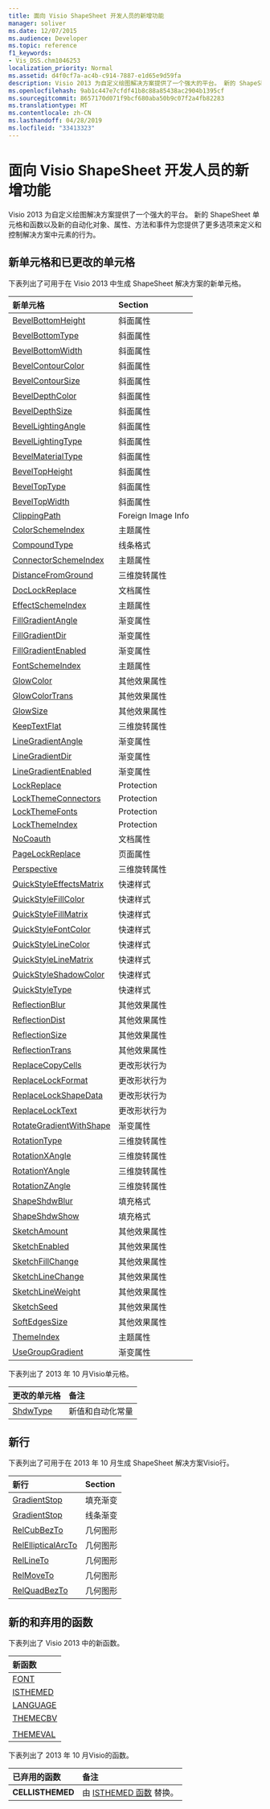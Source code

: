 ```yaml
---
title: 面向 Visio ShapeSheet 开发人员的新增功能
manager: soliver
ms.date: 12/07/2015
ms.audience: Developer
ms.topic: reference
f1_keywords:
- Vis_DSS.chm1046253
localization_priority: Normal
ms.assetid: d4f0cf7a-ac4b-c914-7887-e1d65e9d59fa
description: Visio 2013 为自定义绘图解决方案提供了一个强大的平台。 新的 ShapeSheet 单元格和函数以及新的自动化对象、属性、方法和事件为您提供了更多选项来定义和控制解决方案中元素的行为。
ms.openlocfilehash: 9ab1c447e7cfdf41b8c88a85438ac2904b1395cf
ms.sourcegitcommit: 8657170d071f9bcf680aba50b9c07f2a4fb82283
ms.translationtype: MT
ms.contentlocale: zh-CN
ms.lasthandoff: 04/28/2019
ms.locfileid: "33413323"
---
```

# <a name="whats-new-for-visio-shapesheet-developers"></a>面向 Visio ShapeSheet 开发人员的新增功能

Visio 2013 为自定义绘图解决方案提供了一个强大的平台。 新的 ShapeSheet 单元格和函数以及新的自动化对象、属性、方法和事件为您提供了更多选项来定义和控制解决方案中元素的行为。
  
## <a name="new-and-changed-cells"></a>新单元格和已更改的单元格
<a name="vis15_WhatsNew_Cells"> </a>

下表列出了可用于在 Visio 2013 中生成 ShapeSheet 解决方案的新单元格。
  
|**新单元格**|**Section**|
|:-----|:-----|
|[BevelBottomHeight](bevelbottomheight-cell-bevel-properties-section.md) <br/> |斜面属性  <br/> |
|[BevelBottomType](bevelbottomtype-cell-bevel-properties-section.md) <br/> |斜面属性  <br/> |
|[BevelBottomWidth](bevelbottomwidth-cell-bevel-properties-section.md) <br/> |斜面属性  <br/> |
|[BevelContourColor](bevelcontourcolor-cell-bevel-properties-section.md) <br/> |斜面属性  <br/> |
|[BevelContourSize](bevelcontoursize-cell-bevel-properties-section.md) <br/> |斜面属性  <br/> |
|[BevelDepthColor](beveldepthcolor-cell-bevel-properties-section.md) <br/> |斜面属性  <br/> |
|[BevelDepthSize](beveldepthsize-cell-bevel-properties-section.md) <br/> |斜面属性  <br/> |
|[BevelLightingAngle](bevellightingangle-cell-bevel-properties-section.md) <br/> |斜面属性  <br/> |
|[BevelLightingType](bevellightingtype-cell-bevel-properties-section.md) <br/> |斜面属性  <br/> |
|[BevelMaterialType](bevelmaterialtype-cell-bevel-properties-section.md) <br/> |斜面属性  <br/> |
|[BevelTopHeight](beveltopheight-cell-bevel-properties-section.md) <br/> |斜面属性  <br/> |
|[BevelTopType](beveltoptype-cell-bevel-properties-section.md) <br/> |斜面属性  <br/> |
|[BevelTopWidth](beveltopwidth-cell-bevel-properties-section.md) <br/> |斜面属性  <br/> |
|[ClippingPath](clippingpath-cell-foreign-image-info-section.md) <br/> |Foreign Image Info  <br/> |
|[ColorSchemeIndex](colorschemeindex-cell-theme-properties-section.md) <br/> |主题属性  <br/> |
|[CompoundType](compoundtype-cell-line-format-section.md) <br/> |线条格式  <br/> |
|[ConnectorSchemeIndex](connectorschemeindex-cell-theme-properties-section.md) <br/> |主题属性  <br/> |
|[DistanceFromGround](distancefromground-cell-3-d-rotation-properties.md) <br/> |三维旋转属性  <br/> |
|[DocLockReplace](doclockreplace-cell-document-properties-section.md) <br/> |文档属性  <br/> |
|[EffectSchemeIndex](effectschemeindex-cell-theme-properties-section.md) <br/> |主题属性  <br/> |
|[FillGradientAngle](fillgradientangle-cell-gradient-properties-section.md) <br/> |渐变属性  <br/> |
|[FillGradientDir](fillgradientdir-cell-gradient-properties-section.md) <br/> |渐变属性  <br/> |
|[FillGradientEnabled](fillgradientenabled-cell-gradient-properties-section.md) <br/> |渐变属性  <br/> |
|[FontSchemeIndex](fontschemeindex-cell-theme-properties-section.md) <br/> |主题属性  <br/> |
|[GlowColor](glowcolor-cell-additional-effect-properties-section.md) <br/> |其他效果属性  <br/> |
|[GlowColorTrans](glowcolortrans-cell-additional-effect-properties-section.md) <br/> |其他效果属性  <br/> |
|[GlowSize](glowsize-cell-additional-effect-properties-section.md) <br/> |其他效果属性  <br/> |
|[KeepTextFlat](keeptextflat-cell-3-d-rotation-properties-section.md) <br/> |三维旋转属性  <br/> |
|[LineGradientAngle](linegradientangle-cell-gradient-properties-section.md) <br/> |渐变属性  <br/> |
|[LineGradientDir](linegradientdir-cell-gradient-properties-section.md) <br/> |渐变属性  <br/> |
|[LineGradientEnabled](linegradientenabled-cell-gradient-properties-section.md) <br/> |渐变属性  <br/> |
|[LockReplace](lockreplace-cell-protection-section.md) <br/> |Protection  <br/> |
|[LockThemeConnectors](lockthemeconnectors-cell-protection-section.md) <br/> |Protection  <br/> |
|[LockThemeFonts](lockthemefonts-cell-protection-section.md) <br/> |Protection  <br/> |
|[LockThemeIndex](lockthemeindex-cell-protection-section.md) <br/> |Protection  <br/> |
|[NoCoauth](nocoauth-cell-document-properties-section.md) <br/> |文档属性  <br/> |
|[PageLockReplace](pagelockreplace-cell-page-properties-section.md) <br/> |页面属性  <br/> |
|[Perspective](perspective-cell-3-d-rotation-properties-section.md) <br/> |三维旋转属性  <br/> |
|[QuickStyleEffectsMatrix](quickstyleeffectsmatrix-cell-quick-style-section.md) <br/> |快速样式  <br/> |
|[QuickStyleFillColor](quickstylefillcolor-cell-quick-style-section.md) <br/> |快速样式  <br/> |
|[QuickStyleFillMatrix](quickstylefillmatrix-cell-quick-style-section.md) <br/> |快速样式  <br/> |
|[QuickStyleFontColor](quickstylefontcolor-cell-quick-style-section.md) <br/> |快速样式  <br/> |
|[QuickStyleLineColor](quickstylelinecolor-cell-quick-style-section.md) <br/> |快速样式  <br/> |
|[QuickStyleLineMatrix](quickstylelinematrix-cell-quick-style-section.md) <br/> |快速样式  <br/> |
|[QuickStyleShadowColor](quickstyleshadowcolor-cell-quick-style-section.md) <br/> |快速样式  <br/> |
|[QuickStyleType](quickstyletype-cell-quick-style-section.md) <br/> |快速样式  <br/> |
|[ReflectionBlur](reflectionblur-cell-additional-effect-properties-section.md) <br/> |其他效果属性  <br/> |
|[ReflectionDist](reflectiondist-cell-additional-effect-properties-section.md) <br/> |其他效果属性  <br/> |
|[ReflectionSize](reflectionsize-cell-additional-effect-properties-section.md) <br/> |其他效果属性  <br/> |
|[ReflectionTrans](reflectiontrans-cell-additional-effect-properties-section.md) <br/> |其他效果属性  <br/> |
|[ReplaceCopyCells](replacecopycells-cell-change-shape-behavior-section.md) <br/> |更改形状行为  <br/> |
|[ReplaceLockFormat](replacelockformat-cell-change-shape-behavior-section.md) <br/> |更改形状行为  <br/> |
|[ReplaceLockShapeData](replacelockshapedata-cell-change-shape-behavior-section.md) <br/> |更改形状行为  <br/> |
|[ReplaceLockText](replacelocktext-cell-change-shape-behavior-section.md) <br/> |更改形状行为  <br/> |
|[RotateGradientWithShape](rotategradientwithshape-cell-gradient-properties-section.md) <br/> |渐变属性  <br/> |
|[RotationType](rotationtype-cell-3-d-rotation-properties-section.md) <br/> |三维旋转属性  <br/> |
|[RotationXAngle](rotationxangle-cell-3-d-rotation-properties-section.md) <br/> |三维旋转属性  <br/> |
|[RotationYAngle](rotationyangle-cell-3-d-rotation-properties-section.md) <br/> |三维旋转属性  <br/> |
|[RotationZAngle](rotationzangle-cell-3-d-rotation-properties-section.md) <br/> |三维旋转属性  <br/> |
|[ShapeShdwBlur](shapeshdwblur-cell-fill-format-section.md) <br/> |填充格式  <br/> |
|[ShapeShdwShow](shapeshdwshow-cell-fill-format-section.md) <br/> |填充格式  <br/> |
|[SketchAmount](sketchamount-cell-additional-effect-properties-section.md) <br/> |其他效果属性  <br/> |
|[SketchEnabled](sketchenabled-cell-additional-effect-properties-section.md) <br/> |其他效果属性  <br/> |
|[SketchFillChange](sketchfillchange-cell-additional-effect-properties-section.md) <br/> |其他效果属性  <br/> |
|[SketchLineChange](sketchlinechange-cell-additional-effect-properties-section.md) <br/> |其他效果属性  <br/> |
|[SketchLineWeight](sketchlineweight-cell-additional-effect-properties-section.md) <br/> |其他效果属性  <br/> |
|[SketchSeed](sketchseed-cell-additional-effect-properties-section.md) <br/> |其他效果属性  <br/> |
|[SoftEdgesSize](softedgessize-cell-additional-effect-properties-section.md) <br/> |其他效果属性  <br/> |
|[ThemeIndex](themeindex-cell-theme-properties-section.md) <br/> |主题属性  <br/> |
|[UseGroupGradient](usegroupgradient-cell-gradient-properties-section.md) <br/> |渐变属性  <br/> |
   
下表列出了 2013 年 10 月Visio单元格。
  
|**更改的单元格**|**备注**|
|:-----|:-----|
|[ShdwType](shdwtype-cell-page-properties-section.md) <br/> |新值和自动化常量  <br/> |
   
## <a name="new-rows"></a>新行
<a name="vis15_WhatsNew_Rows"> </a>

下表列出了可用于在 2013 年 10 月生成 ShapeSheet 解决方案Visio行。
  
|**新行**|**Section**|
|:-----|:-----|
|[GradientStop](gradient-stop-row-fill-gradient-section.md) <br/> |填充渐变  <br/> |
|[GradientStop](gradient-stop-row-line-gradient-section.md) <br/> |线条渐变  <br/> |
|[RelCubBezTo](relcubbezto-row-geometry-section.md) <br/> |几何图形  <br/> |
|[RelEllipticalArcTo](relellipticalarcto-row-geometry-section.md) <br/> |几何图形  <br/> |
|[RelLineTo](rellineto-row-geometry-section.md) <br/> |几何图形  <br/> |
|[RelMoveTo](relmoveto-row-geometry-section.md) <br/> |几何图形  <br/> |
|[RelQuadBezTo](relquadbezto-row-geometry-section.md) <br/> |几何图形  <br/> |
   
## <a name="new-and-deprecated-functions"></a>新的和弃用的函数
<a name="vis15_WhatsNew_Functions"> </a>

下表列出了 Visio 2013 中的新函数。
  
|**新函数**|
|:-----|
|[FONT](font-function.md) <br/> |
|[ISTHEMED](isthemed-function.md) <br/> |
|[LANGUAGE](language-function.md) <br/> |
|[THEMECBV](themecbv-function.md) <br/> |
||
|[THEMEVAL](themeval-function.md) <br/> |
   
下表列出了 2013 年 10 月Visio的函数。
  
|**已弃用的函数**|**备注**|
|:-----|:-----|
|**CELLISTHEMED** <br/> |由 [ISTHEMED 函数](isthemed-function.md) 替换。  <br/> |
   

